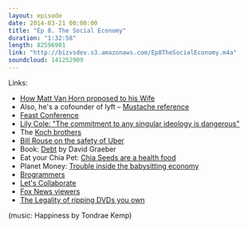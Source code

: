 ```yaml
---
layout: episode
date: 2014-03-21 00:00:00
title: "Ep 8. The Social Economy"
duration: "1:32:58"
length: 82596901
link: "http://bizvsdev.s3.amazonaws.com/Ep8TheSocialEconomy.m4a"
soundcloud: 141252909
---
```


Links:

- [How Matt Van Horn proposed to his Wife](http://mattvh.com/post/924532131/i-proposed-to-lauren-live-on-qik-via-foursquare)
- Also, he's a cofounder of lyft – [Mustache reference](http://www.reddit.com/r/sanfrancisco/comments/1dwcyi/) <!-- - Wealthy people who break rules hold themselves to a high standard elsewhere to excuse themselves -->
- [Feast Conference](http://feastongood.com/)
- [Lily Cole: "The commitment to any singular ideology is dangerous"](http://www.theguardian.com/commentisfree/2014/mar/19/lily-cole-impossible-social-network-gift-economy)
- The [Koch brothers](http://en.wikipedia.org/wiki/Koch_family)
- [Bill Rouse on the safety of Uber](http://techcrunch.com/video/yellow-cab-las-bill-rouse-keen-on/518157217/)
- Book: [Debt](https://www.goodreads.com/book/show/6617037-debt) by David Graeber
- Eat your Chia Pet: [Chia Seeds are a health food](http://www.nuts.com/cookingbaking/chia-seeds/premium.html)
- Planet Money: [Trouble inside the babysitting economy](http://www.npr.org/blogs/money/2014/03/19/291485828/episode-525-trouble-inside-a-babysitting-economy)
- [Brogrammers](http://www.motherjones.com/media/2012/04/silicon-valley-brogrammer-culture-sexist-sxsw)
- [Let's Collaborate](http://letscollaboratenyc.com/)
- [Fox News viewers](http://www.huffingtonpost.com/2011/11/21/fox-news-viewers-less-informed-people-fairleigh-dickinson_n_1106305.html)
- [The Legality of ripping DVDs you own](http://lifehacker.com/5978326/is-it-legal-to-rip-a-dvd-that-i-own)

(music: Happiness by Tondrae Kemp)
